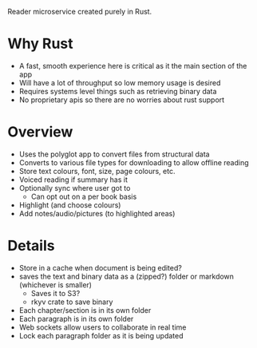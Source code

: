 Reader microservice created purely in Rust.

# Why Rust
* A fast, smooth experience here is critical as it the main section of the app
* Will have a lot of throughput so low memory usage is desired
* Requires systems level things such as retrieving binary data
* No proprietary apis so there are no worries about rust support

# Overview
* Uses the polyglot app to convert files from structural data
* Converts to various file types for downloading to allow offline reading
* Store text colours, font, size, page colours, etc.
* Voiced reading if summary has it
* Optionally sync where user got to
    * Can opt out on a per book basis
* Highlight (and choose colours)
* Add notes/audio/pictures (to highlighted areas)

# Details
* Store in a cache when document is being edited?
* saves the text and binary data as a (zipped?) folder or markdown (whichever is smaller)
  * Saves it to S3?
  * rkyv crate to save binary
* Each chapter/section is in its own folder
* Each paragraph is in its own folder
* Web sockets allow users to collaborate in real time
* Lock each paragraph folder as it is being updated
